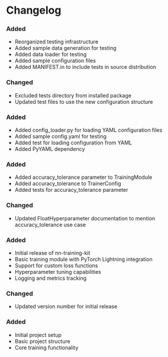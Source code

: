 # Changelog

### Added
- Reorganized testing infrastructure
- Added sample data generation for testing
- Added data loader for testing
- Added sample configuration files
- Added MANIFEST.in to include tests in source distribution

### Changed
- Excluded tests directory from installed package
- Updated test files to use the new configuration structure

### Added
- Added config_loader.py for loading YAML configuration files
- Added sample config.yaml for testing
- Added test for loading configuration from YAML
- Added PyYAML dependency

### Added
- Added accuracy_tolerance parameter to TrainingModule
- Added accuracy_tolerance to TrainerConfig
- Added tests for accuracy_tolerance parameter

### Changed
- Updated FloatHyperparameter documentation to mention accuracy_tolerance use case

### Added
- Initial release of nn-training-kit
- Basic training module with PyTorch Lightning integration
- Support for custom loss functions
- Hyperparameter tuning capabilities
- Logging and metrics tracking

### Changed
- Updated version number for initial release

### Added
- Initial project setup
- Basic project structure
- Core training functionality 